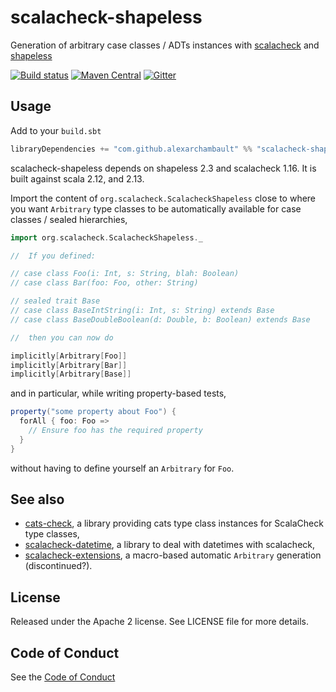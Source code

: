 # scalacheck-shapeless

Generation of arbitrary case classes / ADTs instances with [scalacheck](https://github.com/typelevel/scalacheck) and [shapeless](https://github.com/milessabin/shapeless)

[![Build status](https://github.com/alexarchambault/scalacheck-shapeless/workflows/CI/badge.svg)](https://github.com/alexarchambault/scalacheck-shapeless/actions?query=workflow%3ACI)
[![Maven Central](https://img.shields.io/maven-central/v/com.github.alexarchambault/scalacheck-shapeless_1.16_2.13.svg)](https://maven-badges.herokuapp.com/maven-central/com.github.alexarchambault/scalacheck-shapeless_1.16_2.13)
[![Gitter](https://badges.gitter.im/Join%20Chat.svg)](https://gitter.im/alexarchambault/scalacheck-shapeless?utm_source=badge&utm_medium=badge&utm_campaign=pr-badge&utm_content=badge)

## Usage

Add to your `build.sbt`
```scala
libraryDependencies += "com.github.alexarchambault" %% "scalacheck-shapeless_1.16" % "1.3.0"
```

scalacheck-shapeless depends on shapeless 2.3 and scalacheck 1.16. It is built against scala 2.12, and 2.13.

Import the content of `org.scalacheck.ScalacheckShapeless` close to where you want
`Arbitrary` type classes to be automatically available for case classes
/ sealed hierarchies,
```scala
import org.scalacheck.ScalacheckShapeless._

//  If you defined:

// case class Foo(i: Int, s: String, blah: Boolean)
// case class Bar(foo: Foo, other: String)

// sealed trait Base
// case class BaseIntString(i: Int, s: String) extends Base
// case class BaseDoubleBoolean(d: Double, b: Boolean) extends Base

//  then you can now do

implicitly[Arbitrary[Foo]]
implicitly[Arbitrary[Bar]]
implicitly[Arbitrary[Base]]
```

and in particular, while writing property-based tests,
```scala
property("some property about Foo") {
  forAll { foo: Foo =>
    // Ensure foo has the required property
  }
}
```
without having to define yourself an `Arbitrary` for `Foo`.

## See also

- [cats-check](https://github.com/non/cats-check), a library providing cats type class instances for ScalaCheck type classes,
- [scalacheck-datetime](https://github.com/47deg/scalacheck-datetime), a library to deal with datetimes with scalacheck,
- [scalacheck-extensions](https://github.com/cvogt/scalacheck-extensions), a macro-based automatic `Arbitrary` generation (discontinued?).

## License

Released under the Apache 2 license. See LICENSE file for more details.

## Code of Conduct

See the [Code of Conduct](CODE_OF_CONDUCT.md)
